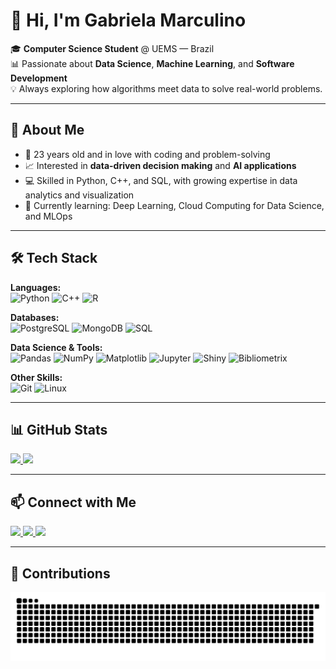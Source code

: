 # 👋 Hi, I'm Gabriela Marculino

🎓 **Computer Science Student** @ UEMS — Brazil  
📊 Passionate about **Data Science**, **Machine Learning**, and **Software Development**  
💡 Always exploring how algorithms meet data to solve real-world problems.

---

## 🚀 About Me
- 🎯 23 years old and in love with coding and problem-solving  
- 📈 Interested in **data-driven decision making** and **AI applications**  
- 💻 Skilled in Python, C++, and SQL, with growing expertise in data analytics and visualization  
- 🌱 Currently learning: Deep Learning, Cloud Computing for Data Science, and MLOps

---

## 🛠️ Tech Stack

**Languages:**  
![Python](https://img.shields.io/badge/Python-3776AB?style=for-the-badge&logo=python&logoColor=white)
![C++](https://img.shields.io/badge/C++-00599C?style=for-the-badge&logo=cplusplus&logoColor=white)
![R](https://img.shields.io/badge/R-276DC3?style=for-the-badge&logo=r&logoColor=white)

**Databases:**  
![PostgreSQL](https://img.shields.io/badge/PostgreSQL-316192?style=for-the-badge&logo=postgresql&logoColor=white)
![MongoDB](https://img.shields.io/badge/MongoDB-4EA94B?style=for-the-badge&logo=mongodb&logoColor=white)
![SQL](https://img.shields.io/badge/SQL-003B57?style=for-the-badge&logo=postgresql&logoColor=white)

**Data Science & Tools:**  
![Pandas](https://img.shields.io/badge/Pandas-150458?style=for-the-badge&logo=pandas&logoColor=white)
![NumPy](https://img.shields.io/badge/Numpy-013243?style=for-the-badge&logo=numpy&logoColor=white)
![Matplotlib](https://img.shields.io/badge/Matplotlib-11557c?style=for-the-badge&logo=plotly&logoColor=white)
![Jupyter](https://img.shields.io/badge/Jupyter-F37626?style=for-the-badge&logo=jupyter&logoColor=white)
![Shiny](https://img.shields.io/badge/Shiny-FFFFFF?style=for-the-badge&logo=rstudio&logoColor=75AADB)
![Bibliometrix](https://img.shields.io/badge/Bibliometrix-276DC3?style=for-the-badge&logo=r&logoColor=white)

**Other Skills:**  
![Git](https://img.shields.io/badge/Git-F05032?style=for-the-badge&logo=git&logoColor=white)
![Linux](https://img.shields.io/badge/Linux-FCC624?style=for-the-badge&logo=linux&logoColor=black)


---

## 📊 GitHub Stats
<div>
  <a href="https://github.com/GabrielaMarculino">
    <img height="180em" src="https://github-readme-stats.vercel.app/api?username=GabrielaMarculino&show_icons=true&theme=midnight-purple&include_all_commits=true&count_private=true"/>
    <img height="180em" src="https://github-readme-stats.vercel.app/api/top-langs/?username=GabrielaMarculino&layout=compact&langs_count=8&theme=midnight-purple"/>
  </a>
</div>

---

## 📫 Connect with Me
<a href="https://instagram.com/gabriela.cpp" target="_blank">
  <img src="https://img.shields.io/badge/-Instagram-%23E4405F?style=for-the-badge&logo=instagram&logoColor=white"/>
</a>
<a href="https://www.linkedin.com/in/gabriela-marculino-297493164/" target="_blank">
  <img src="https://img.shields.io/badge/-LinkedIn-%230077B5?style=for-the-badge&logo=linkedin&logoColor=white"/>
</a>
<a href="mailto:gabrielamarculino@gmail.com">
  <img src="https://img.shields.io/badge/-Gmail-%23333?style=for-the-badge&logo=gmail&logoColor=white"/>
</a>

---

## 🐍 Contributions
<img alt="github contribution grid snake animation" src="https://raw.githubusercontent.com/knightcapivara/knightcapivara/output/github-contribution-grid-snake.svg"/>
